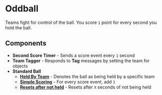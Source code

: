# Oddball

Teams fight for control of the ball. You score `1` point for every second you
hold the ball.

## Components

 - **Second Score Timer** - Sends a score event every `1` second
 - **Team Tagger** - Responds to **Tag** messages by setting the team for objects
 - **Standard Ball**
     - [**Held By Team**](../traits/held-by-team.hs.md) - Denotes the ball as
       being held by a specific team
     - [**Simple Scoring**](../traits/score-once.hs.md) - For every score
       event, add `1`
     - [**Resets after not held**](../traits/owned-by-team.hs.md) - Resets
       after `X` seconds of not being held

